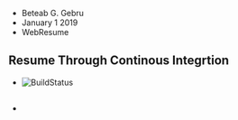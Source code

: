 * Beteab G. Gebru
* January 1 2019
* WebResume 

## Resume Through Continous Integrtion
* ![BuildStatus](https://travis-ci.org/sedouard/resume.svg?branch=master)

##  
* 